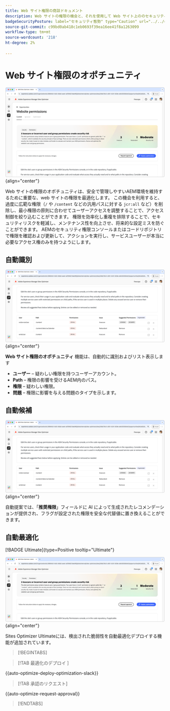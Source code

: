 ```yaml
---
title: Web サイト権限の商談ドキュメント
description: Web サイトの権限の機会と、それを使用して Web サイト上ののセキュリティを強化する方法について説明します。
badgeSecurityPosture: label="セキュリティ態勢" type="Caution" url="../../opportunity-types/security-posture.md" tooltip="セキュリティ態勢"
source-git-commit: c99bd0ab418c1eb0693f39ea16ee41f8a1263099
workflow-type: tm+mt
source-wordcount: '218'
ht-degree: 2%

---
```



# Web サイト権限のオポチュニティ

![Web サイト権限のオポチュニティ ](./assets/website-permissions/hero.png){align="center"}

Web サイトの権限のオポチュニティは、安全で管理しやすいAEM環境を維持するために重要な、web サイトの権限を最適化します。 この機会を利用すると、過度に広範な権限（`/` や `/content` などの汎用パスに対する `jcr:all` など）を削除し、最小権限の原則に合わせてユーザーアクセスを調整することで、アクセス制御を絞り込むことができます。 権限を効率化し重複を排除することで、セキュリティリスクを軽減し、メンテナンス性を向上させ、将来的な設定ミスを防ぐことができます。 AEMのセキュリティ権限コンソールまたはコードリポジトリで権限を確認および更新して、アクションを実行し、サービスユーザーが本当に必要なアクセス権のみを持つようにします。

## 自動識別

![Web サイトの権限の自動識別 ](./assets/website-permissions/auto-identify.png){align="center"}

**Web サイト権限のオポチュニティ** 機能は、自動的に識別およびリスト表示します

* **ユーザー** – 疑わしい権限を持つユーザーアカウント。
* **Path** – 権限の影響を受けるAEM内のパス。
* **権限** – 疑わしい権限。
* **問題** – 権限に影響を与える問題のタイプを示します。

## 自動候補

![Web サイトの脆弱性の自動候補 ](./assets/website-permissions/auto-suggest.png){align="center"}

自動提案では、「**推奨権限**」フィールドに AI によって生成されたレコメンデーションが提供され、フラグが設定された権限を安全な代替値に置き換えることができます。

## 自動最適化

[!BADGE Ultimate]{type=Positive tooltip="Ultimate"}

![Web サイトの権限の自動最適化 ](./assets/website-permissions/auto-optimize.png){align="center"}

Sites Optimizer Ultimateには、検出された脆弱性を自動最適化デプロイする機能が追加されています。

>[!BEGINTABS]

>[!TAB  最適化のデプロイ ]

{{auto-optimize-deploy-optimization-slack}}

>[!TAB 承認のリクエスト]

{{auto-optimize-request-approval}}

>[!ENDTABS]
